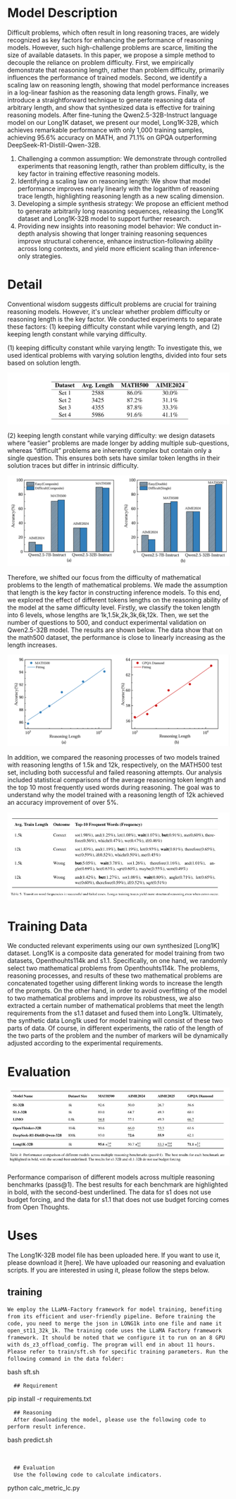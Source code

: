 # Model Description


 Difficult problems, which often result in long reasoning traces, are widely recognized as key factors for enhancing the performance of reasoning models. However, such high-challenge problems are scarce, limiting the size of available datasets. In this paper, we propose a simple method to decouple the reliance on problem difficulty. First, we empirically demonstrate that reasoning length, rather than problem difficulty, primarily influences the performance of trained models. Second, we identify a scaling law on reasoning length, showing that model performance increases in a log-linear fashion as the reasoning data length grows. Finally, we introduce a straightforward technique to generate reasoning data of arbitrary length, and show that synthesized data is effective for training reasoning models. After fine-tuning the Qwen2.5-32B-Instruct language model on our Long1K dataset, we present our model, Long1K-32B, which achieves remarkable performance with only 1,000 training samples, achieving 95.6% accuracy on MATH, and 71.1% on GPQA outperforming DeepSeek-R1-Distill-Qwen-32B.
1. Challenging a common assumption: We demonstrate through controlled experiments that reasoning length, rather than problem difficulty, is the key factor in training effective reasoning models.
2. Identifying a scaling law on reasoning length: We show that model performance improves nearly linearly with the logarithm of reasoning trace length, highlighting reasoning length as a new scaling dimension.
3. Developing a simple synthesis strategy: We propose an efficient method to generate arbitrarily long reasoning sequences, releasing the Long1K dataset and Long1K-32B model to support further research.
4. Providing new insights into reasoning model behavior: We conduct in-depth analysis showing that longer training reasoning sequences improve structural coherence, enhance instruction-following ability across long contexts, and yield more efficient scaling than inference-only strategies.


# Detail

Conventional wisdom suggests difficult problems are crucial for training reasoning models. However, it's unclear whether problem difficulty or reasoning length is the key factor. We conducted experiments to separate these factors: (1) keeping difficulty constant while varying length, and (2) keeping length constant while varying difficulty. 

(1) keeping difficulty constant while varying length: To investigate this, we used identical problems with varying solution lengths, divided into four sets based on solution length.

![img_3.png](img_new.png)

   (2) keeping length constant while varying difficulty: we design datasets where “easier” problems are made longer by adding multiple sub-questions, whereas  “difficult” problems are inherently complex but contain only a single question. This ensures both sets have similar token lengths in their solution traces but differ in intrinsic difficulty.

![img_3.png](img_2.png)


  Therefore, we shifted our focus from the difficulty of mathematical problems to the length of mathematical problems. We made the assumption that length is the key factor in constructing inference models. To this end, we explored the effect of different tokens lengths on the reasoning ability of the model at the same difficulty level. Firstly, we classify the token length into 6 levels, whose lengths are 1k,1.5k,2k,3k,6k,12k. Then, we set the number of questions to 500, and conduct experimental validation on Qwen2.5-32B model. The results are shown below. The data show that on the math500 dataset, the performance is close to linearly increasing as the length increases.

![img_3.png](img_1.png)

  In addition, we compared the reasoning processes of two models trained with reasoning lengths of 1.5k and 12k, respectively, on the MATH500 test set, including both successful and failed reasoning attempts. Our analysis included statistical comparisons of the average reasoning token length and the top 10 most frequently used words during reasoning. The goal was to understand why the model trained with a reasoning length of 12k achieved an accuracy improvement of over 5%.

![img_33.png](img_33.png)



# Training Data
  We conducted relevant experiments using our own synthesized [Long1K] dataset. Long1K is a composite data generated for model training from two datasets, Openthouhts114k and s1.1. Specifically, on one hand, we randomly select two mathematical problems from Openthouhts114k. The problems, reasoning processes, and results of these two mathematical problems are concatenated together using different linking words to increase the length of the prompts. On the other hand, in order to avoid overfitting of the model to two mathematical problems and improve its robustness, we also extracted a certain number of mathematical problems that meet the length requirements from the s1.1 dataset and fused them into Long1k. Ultimately, the synthetic data Long1k used for model training will consist of these two parts of data. Of course, in different experiments, the ratio of the length of the two parts of the problem and the number of markers will be dynamically adjusted according to the experimental requirements.


# Evaluation

![img_3.jpg](img_3.jpg)

Performance comparison of different models across multiple reasoning benchmarks (pass@1). The best results for each benchmark are highlighted in bold, with the second-best underlined. The data for s1 does not use budget forcing, and the data for s1.1 that does not use budget forcing comes from Open Thoughts.


# Uses
The Long1K-32B model file has been uploaded here. If you want to use it, please download it [here]. We have uploaded our reasoning and evaluation scripts. If you are interested in using it, please follow the steps below.

 ## training
    We employ the LLaMA-Factory framework for model training, benefiting from its efficient and user-friendly pipeline. Before training the code, you need to merge the json in LONG1k into one file and name it open_st11_32k_1k. The training code uses the LLaMA Factory framework framework. It should be noted that we configure it to run on an 8 GPU with ds_z3_offload_comfig. The program will end in about 11 hours. Please refer to train/sft.sh for specific training parameters. Run the following command in the data folder:

  bash sft.sh
```
  ## Requirement
```
  pip install -r requirements.txt
```
  ## Reasoning
  After downloading the model, please use the following code to perform result inference.
```
  bash predict.sh
```


  ## Evaluation
  Use the following code to calculate indicators.
```
  python calc_metric_lc.py
```
